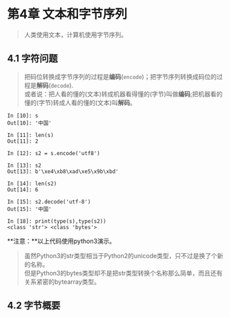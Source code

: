 # 第4章 文本和字节序列
> 人类使用文本，计算机使用字节序列。

## 4.1 字符问题
> 把码位转换成字节序列的过程是**编码**(`encode`)；把字节序列转换成码位的过程是**解码**(`decode`).  
或者说：把人看的懂的(文本)转成机器看得懂的(字节)叫做**编码**;把机器看的懂的(字节)转成人看的懂的(文本)叫**解码**。

```
In [10]: s
Out[10]: '中国'

In [11]: len(s)
Out[11]: 2

In [12]: s2 = s.encode('utf8')

In [13]: s2
Out[13]: b'\xe4\xb8\xad\xe5\x9b\xbd'

In [14]: len(s2)
Out[14]: 6

In [15]: s2.decode('utf-8')
Out[15]: '中国'

In [18]: print(type(s),type(s2))
<class 'str'> <class 'bytes'>
```
**注意：**以上代码使用python3演示。

> 虽然Python3的str类型相当于Python2的unicode类型，只不过是换了个新的名称。  
但是Python3的bytes类型却不是把str类型转换个名称那么简单，而且还有关系紧密的bytearray类型。

## 4.2 字节概要

